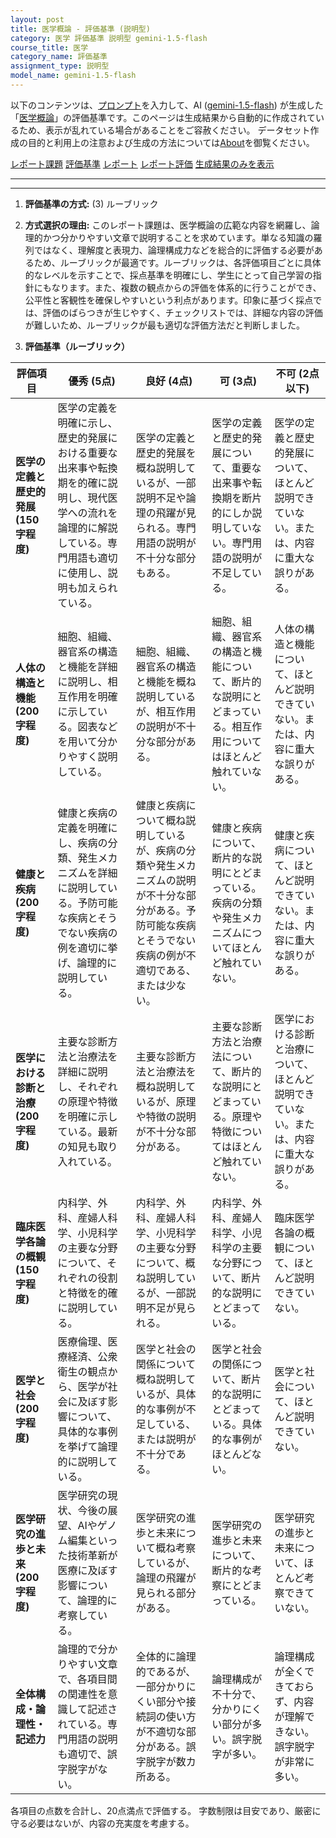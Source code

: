 ```yaml
---
layout: post
title: 医学概論 - 評価基準 (説明型)
category: 医学 評価基準 説明型 gemini-1.5-flash
course_title: 医学
category_name: 評価基準
assignment_type: 説明型
model_name: gemini-1.5-flash
---
```


以下のコンテンツは、[プロンプト](http://127.0.0.1:8000/generated/医学/gemini-1.5-flash/prompt_評価基準-説明型.md)を入力して、AI ([gemini-1.5-flash](contents/gemini-1.5-flash)) が生成した「[医学概論](/contents/医学/)」の評価基準です。このページは生成結果から自動的に作成されているため、表示が乱れている場合があることをご容赦ください。
データセット作成の目的と利用上の注意および生成の方法については[About](/About)を御覧ください。

[レポート課題](../レポート課題-説明型)
[評価基準](../評価基準-説明型)
[レポート](../レポート-説明型)
[レポート評価](../レポート評価-説明型)
[生成結果のみを表示](http://127.0.0.1:8000/generated/医学/gemini-1.5-flash/評価基準-説明型.md)
  

***
***
  
1. **評価基準の方式:** (3) ルーブリック

2. **方式選択の理由:** このレポート課題は、医学概論の広範な内容を網羅し、論理的かつ分かりやすい文章で説明することを求めています。単なる知識の羅列ではなく、理解度と表現力、論理構成力などを総合的に評価する必要があるため、ルーブリックが最適です。ルーブリックは、各評価項目ごとに具体的なレベルを示すことで、採点基準を明確にし、学生にとって自己学習の指針にもなります。また、複数の観点からの評価を体系的に行うことができ、公平性と客観性を確保しやすいという利点があります。印象に基づく採点では、評価のばらつきが生じやすく、チェックリストでは、詳細な内容の評価が難しいため、ルーブリックが最も適切な評価方法だと判断しました。


3. **評価基準（ルーブリック）**

| 評価項目 | 優秀 (5点) | 良好 (4点) | 可 (3点) | 不可 (2点以下) |
|---|---|---|---|---|
| **医学の定義と歴史的発展 (150字程度)** | 医学の定義を明確に示し、歴史的発展における重要な出来事や転換期を的確に説明し、現代医学への流れを論理的に解説している。専門用語も適切に使用し、説明も加えられている。 | 医学の定義と歴史的発展を概ね説明しているが、一部説明不足や論理の飛躍が見られる。専門用語の説明が不十分な部分もある。 | 医学の定義と歴史的発展について、重要な出来事や転換期を断片的にしか説明していない。専門用語の説明が不足している。 | 医学の定義と歴史的発展について、ほとんど説明できていない。または、内容に重大な誤りがある。 |
| **人体の構造と機能 (200字程度)** | 細胞、組織、器官系の構造と機能を詳細に説明し、相互作用を明確に示している。図表などを用いて分かりやすく説明している。 | 細胞、組織、器官系の構造と機能を概ね説明しているが、相互作用の説明が不十分な部分がある。 | 細胞、組織、器官系の構造と機能について、断片的な説明にとどまっている。相互作用についてはほとんど触れていない。 | 人体の構造と機能について、ほとんど説明できていない。または、内容に重大な誤りがある。 |
| **健康と疾病 (200字程度)** | 健康と疾病の定義を明確にし、疾病の分類、発生メカニズムを詳細に説明している。予防可能な疾病とそうでない疾病の例を適切に挙げ、論理的に説明している。 | 健康と疾病について概ね説明しているが、疾病の分類や発生メカニズムの説明が不十分な部分がある。予防可能な疾病とそうでない疾病の例が不適切である、または少ない。 | 健康と疾病について、断片的な説明にとどまっている。疾病の分類や発生メカニズムについてほとんど触れていない。 | 健康と疾病について、ほとんど説明できていない。または、内容に重大な誤りがある。 |
| **医学における診断と治療 (200字程度)** | 主要な診断方法と治療法を詳細に説明し、それぞれの原理や特徴を明確に示している。最新の知見も取り入れている。 | 主要な診断方法と治療法を概ね説明しているが、原理や特徴の説明が不十分な部分がある。 | 主要な診断方法と治療法について、断片的な説明にとどまっている。原理や特徴についてはほとんど触れていない。 | 医学における診断と治療について、ほとんど説明できていない。または、内容に重大な誤りがある。 |
| **臨床医学各論の概観 (150字程度)** | 内科学、外科、産婦人科学、小児科学の主要な分野について、それぞれの役割と特徴を的確に説明している。 | 内科学、外科、産婦人科学、小児科学の主要な分野について、概ね説明しているが、一部説明不足が見られる。 | 内科学、外科、産婦人科学、小児科学の主要な分野について、断片的な説明にとどまっている。 | 臨床医学各論の概観について、ほとんど説明できていない。 |
| **医学と社会 (200字程度)** | 医療倫理、医療経済、公衆衛生の観点から、医学が社会に及ぼす影響について、具体的な事例を挙げて論理的に説明している。 | 医学と社会の関係について概ね説明しているが、具体的な事例が不足している、または説明が不十分である。 | 医学と社会の関係について、断片的な説明にとどまっている。具体的な事例がほとんどない。 | 医学と社会について、ほとんど説明できていない。 |
| **医学研究の進歩と未来 (200字程度)** | 医学研究の現状、今後の展望、AIやゲノム編集といった技術革新が医療に及ぼす影響について、論理的に考察している。 | 医学研究の進歩と未来について概ね考察しているが、論理の飛躍が見られる部分がある。 | 医学研究の進歩と未来について、断片的な考察にとどまっている。 | 医学研究の進歩と未来について、ほとんど考察できていない。 |
| **全体構成・論理性・記述力** | 論理的で分かりやすい文章で、各項目間の関連性を意識して記述されている。専門用語の説明も適切で、誤字脱字がない。 | 全体的に論理的であるが、一部分かりにくい部分や接続詞の使い方が不適切な部分がある。誤字脱字が数カ所ある。 | 論理構成が不十分で、分かりにくい部分が多い。誤字脱字が多い。 | 論理構成が全くできておらず、内容が理解できない。誤字脱字が非常に多い。 |


各項目の点数を合計し、20点満点で評価する。  字数制限は目安であり、厳密に守る必要はないが、内容の充実度を考慮する。
